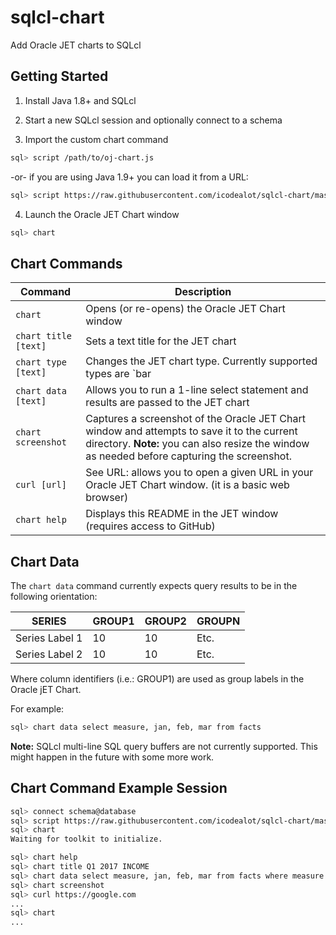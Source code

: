 # sqlcl-chart
Add Oracle JET charts to SQLcl

## Getting Started

1. Install Java 1.8+ and SQLcl

2. Start a new SQLcl session and optionally connect to a schema

3. Import the custom chart command

```bash
sql> script /path/to/oj-chart.js
```

-or- if you are using Java 1.9+ you can load it from a URL:

```bash
sql> script https://raw.githubusercontent.com/icodealot/sqlcl-chart/master/oj-chart.js
```

4. Launch the Oracle JET Chart window

```bash
sql> chart
```

## Chart Commands

Command | Description
------ | ------
`chart` | Opens (or re-opens) the Oracle JET Chart window
`chart title [text]` | Sets a text title for the JET chart
`chart type [text]` | Changes the JET chart type. Currently supported types are `bar | line | combo | area | lineWithArea | pie`
`chart data [text]` | Allows you to run a 1-line select statement and results are passed to the JET chart
`chart screenshot` | Captures a screenshot of the Oracle JET Chart window and attempts to save it to the current directory. **Note:** you can also resize the window as needed before capturing the screenshot.
`curl [url]` | See URL: allows you to open a given URL in your Oracle JET Chart window. (it is a basic web browser)
`chart help` | Displays this README in the JET window (requires access to GitHub)

## Chart Data

The `chart data` command currently expects query results to be in the following orientation:

SERIES | GROUP1 | GROUP2 | GROUPN
------ | ------ | ------ | ------
Series Label 1 | 10 | 10 | Etc.
Series Label 2 | 10 | 10 | Etc.

Where column identifiers (i.e.: GROUP1) are used as group labels in the Oracle jET Chart.

For example:

```bash
sql> chart data select measure, jan, feb, mar from facts
```

**Note:** SQLcl multi-line SQL query buffers are not currently supported. This might happen in the future with some more work.

## Chart Command Example Session

```bash
sql> connect schema@database
sql> script https://raw.githubusercontent.com/icodealot/sqlcl-chart/master/oj-chart.js
sql> chart
Waiting for toolkit to initialize.

sql> chart help
sql> chart title Q1 2017 INCOME
sql> chart data select measure, jan, feb, mar from facts where measure = 'SALES'
sql> chart screenshot
sql> curl https://google.com
...
sql> chart
...
```
